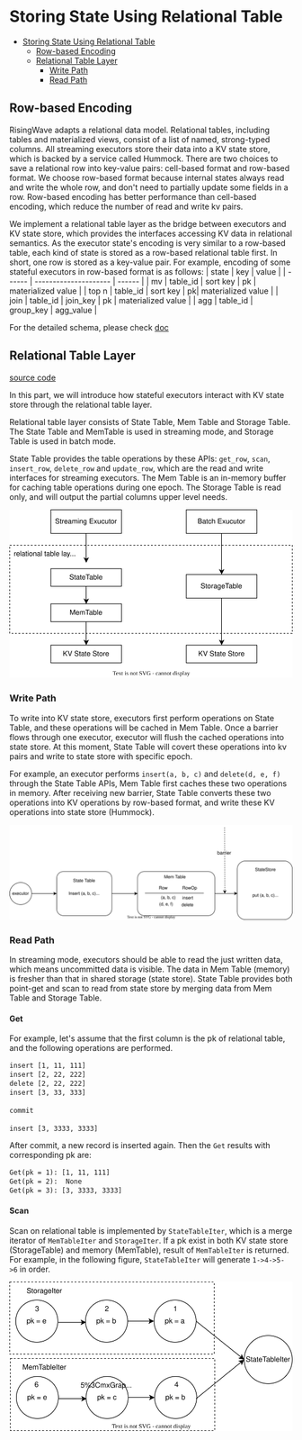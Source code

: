# Storing State Using Relational Table

- [Storing State Using Relational Table](#storing-state-using-relational-table)
  - [Row-based Encoding](#cell-based-encoding)
  - [Relational Table Layer](#relational-table-layer)
    - [Write Path](#write-path)
    - [Read Path](#read-path)

    

<!-- Created by https://github.com/ekalinin/github-markdown-toc -->

## Row-based Encoding

RisingWave adapts a relational data model. Relational tables, including tables and materialized views, consist of a list of named, strong-typed columns. All streaming executors store their data into a KV state store, which is backed by a service called Hummock. There are two choices to save a relational row into key-value pairs: cell-based format and row-based format. We choose row-based format because internal states always read and write the whole row, and don't need to partially update some fields in a row. Row-based encoding has better performance than cell-based encoding, which reduce the number of read and write kv pairs. 

We implement a relational table layer as the bridge between executors and KV state store, which provides the interfaces accessing KV data in relational semantics. As the executor state's encoding is very similar to a row-based table, each kind of state is stored as a row-based relational table first. In short, one row is stored as a key-value pair. For example, encoding of some stateful executors in row-based format is as follows:
| state | key | value |
| ------ | --------------------- | ------ |
| mv     | table_id \| sort key \| pk | materialized value |
| top n | table_id \| sort key \| pk| materialized value |
| join     | table_id \| join_key \| pk | materialized value |
| agg | table_id \| group_key | agg_value |

For the detailed schema, please check [doc](relational-table-schema.md)

<!-- Todo: link cconsistence hash doc and state table agg doc -->
## Relational Table Layer
[source code](https://github.com/risingwavelabs/risingwave/blob/4e66ca3d41435c64af26b5e0003258c4f7116822/src/storage/src/table/state_table.rs)

In this part, we will introduce how stateful executors interact with KV state store through the relational table layer.

Relational table layer consists of State Table, Mem Table and Storage Table. The State Table and MemTable is used in streaming mode, and Storage Table is used in batch mode. 

State Table provides the table operations by these APIs: `get_row`, `scan`, `insert_row`, `delete_row` and `update_row`, which are the read and write interfaces for streaming executors. The Mem Table is an in-memory buffer for caching table operations during one epoch. The Storage Table is read only, and will output the partial columns  upper level needs.


![Overview of Relational Table](../images/relational-table-layer/relational-table-01.svg)
### Write Path
To write into KV state store, executors first perform operations on State Table, and these operations will be cached in Mem Table. Once a barrier flows through one executor, executor will flush the cached operations into state store. At this moment, State Table will covert these operations into kv pairs and write to state store with specific epoch. 

For example, an executor performs `insert(a, b, c)` and `delete(d, e, f)` through the State Table APIs, Mem Table first caches these two operations in memory. After receiving new barrier, State Table converts these two operations into KV operations by row-based format, and write these KV operations into state store (Hummock).

![write example](../images/relational-table-layer/relational-table-03.svg)
### Read Path
In streaming mode, executors should be able to read the just written data, which means uncommitted data is visible. The data in Mem Table (memory) is fresher than that in shared storage (state store). State Table provides both point-get and scan to read from state store by merging data from Mem Table and Storage Table. 
#### Get
For example, let's assume that the first column is the pk of relational table, and the following operations are performed.
```
insert [1, 11, 111]
insert [2, 22, 222]
delete [2, 22, 222]
insert [3, 33, 333]

commit

insert [3, 3333, 3333]
```

After commit, a new record is inserted again. Then the `Get` results with corresponding pk are:
```
Get(pk = 1): [1, 11, 111]
Get(pk = 2):  None
Get(pk = 3): [3, 3333, 3333]
```

#### Scan
Scan on relational table is implemented by `StateTableIter`, which is a merge iterator of `MemTableIter` and `StorageIter`. If a pk exist in both KV state store (StorageTable) and memory (MemTable), result of `MemTableIter` is returned. For example, in the  following figure, `StateTableIter` will generate `1->4->5->6` in order.

![Scan example](../images/relational-table-layer/relational-table-02.svg)
